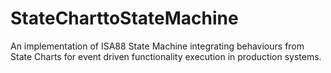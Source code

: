 # StateCharttoStateMachine
An implementation of ISA88 State Machine integrating behaviours from State Charts for event driven functionality execution in production systems. 
